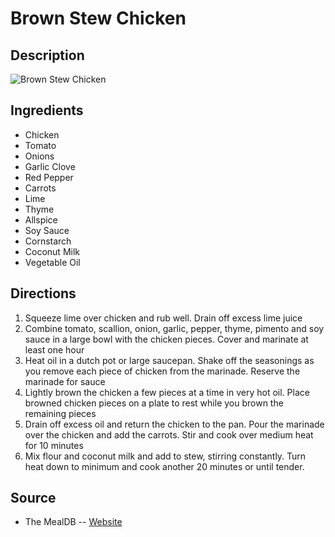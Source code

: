 # Brown Stew Chicken

## Description
![Brown Stew Chicken](https://www.themealdb.com/images/media/meals/sypxpx1515365095.jpg "Brown Stew Chicken")

## Ingredients
- Chicken
- Tomato
- Onions
- Garlic Clove
- Red Pepper
- Carrots
- Lime
- Thyme
- Allspice
- Soy Sauce
- Cornstarch
- Coconut Milk
- Vegetable Oil

## Directions
1. Squeeze lime over chicken and rub well. Drain off excess lime juice
2. Combine tomato, scallion, onion, garlic, pepper, thyme, pimento and soy sauce in a large bowl with the chicken pieces. Cover and marinate at least one hour
3. Heat oil in a dutch pot or large saucepan. Shake off the seasonings as you remove each piece of chicken from the marinade. Reserve the marinade for sauce
4. Lightly brown the chicken a few pieces at a time in very hot oil. Place browned chicken pieces on a plate to rest while you brown the remaining pieces
5. Drain off excess oil and return the chicken to the pan. Pour the marinade over the chicken and add the carrots. Stir and cook over medium heat for 10 minutes
6. Mix flour and coconut milk and add to stew, stirring constantly. Turn heat down to minimum and cook another 20 minutes or until tender.

## Source

- The MealDB -- [Website](https://themealdb.com/)
